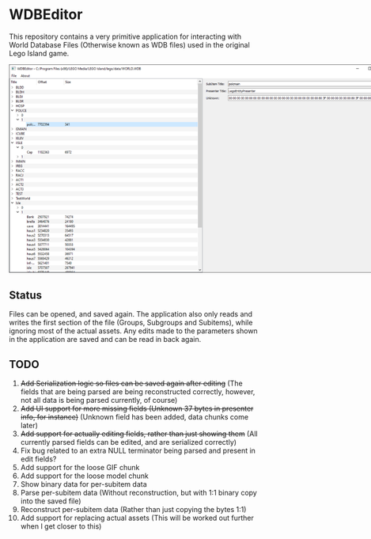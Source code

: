 # WDBEditor

This repository contains a very primitive application for interacting with World Database Files (Otherwise known as WDB files) used in the original Lego Island game.

<img src="res/img/Screenshot.png" style="max-width: 768px;" alt="A screenshot of the application."/>

## Status

Files can be opened, and saved again. The application also only reads and writes the first section of the file (Groups, Subgroups and Subitems), while ignoring most of the actual assets.
Any edits made to the parameters shown in the application are saved and can be read in back again.

## TODO
1. ~~Add Serialization logic so files can be saved again after editing~~ (The fields that are being parsed are being reconstructed correctly, however, not all data is being parsed currently, of course)
2. ~~Add UI support for more missing fields (Unknown 37 bytes in presenter info, for instance)~~ (Unknown field has been added, data chunks come later)
3. ~~Add support for actually editing fields, rather than just showing them~~ (All currently parsed fields can be edited, and are serialized correctly)
4. Fix bug related to an extra NULL terminator being parsed and present in edit fields?
5. Add support for the loose GIF chunk
6. Add support for the loose model chunk
7. Show binary data for per-subitem data
8. Parse per-subitem data (Without reconstruction, but with 1:1 binary copy into the saved file)
9. Reconstruct per-subitem data (Rather than just copying the bytes 1:1)
10. Add support for replacing actual assets (This will be worked out further when I get closer to this)
